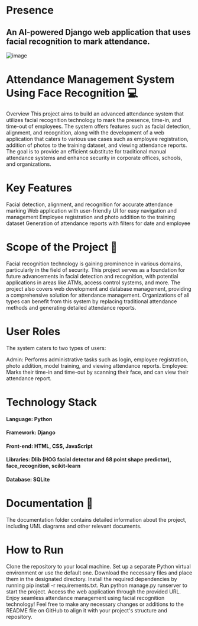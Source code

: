 # Presence
## An AI-powered Django web application that uses facial recognition to mark attendance.

![image](https://github.com/YaseenMunowwar/Presence/assets/120727198/4cd52b82-f2aa-439a-a396-155ca27ba5b7)

# Attendance Management System Using Face Recognition 💻
Overview
This project aims to build an advanced attendance system that utilizes facial recognition technology to mark the presence, time-in, and time-out of employees. The system offers features such as facial detection, alignment, and recognition, along with the development of a web application that caters to various use cases such as employee registration, addition of photos to the training dataset, and viewing attendance reports. The goal is to provide an efficient substitute for traditional manual attendance systems and enhance security in corporate offices, schools, and organizations.

# Key Features
Facial detection, alignment, and recognition for accurate attendance marking
Web application with user-friendly UI for easy navigation and management
Employee registration and photo addition to the training dataset
Generation of attendance reports with filters for date and employee

# Scope of the Project 🚀
Facial recognition technology is gaining prominence in various domains, particularly in the field of security. This project serves as a foundation for future advancements in facial detection and recognition, with potential applications in areas like ATMs, access control systems, and more. The project also covers web development and database management, providing a comprehensive solution for attendance management. Organizations of all types can benefit from this system by replacing traditional attendance methods and generating detailed attendance reports.

# User Roles
The system caters to two types of users:

Admin: Performs administrative tasks such as login, employee registration, photo addition, model training, and viewing attendance reports.
Employee: Marks their time-in and time-out by scanning their face, and can view their attendance report.

# Technology Stack
#### Language: Python
#### Framework: Django
#### Front-end: HTML, CSS, JavaScript
#### Libraries: Dlib (HOG facial detector and 68 point shape predictor), face_recognition, scikit-learn
#### Database: SQLite

# Documentation 📰
The documentation folder contains detailed information about the project, including UML diagrams and other relevant documents.

# How to Run
Clone the repository to your local machine.
Set up a separate Python virtual environment or use the default one.
Download the necessary files and place them in the designated directory.
Install the required dependencies by running pip install -r requirements.txt.
Run python manage.py runserver to start the project.
Access the web application through the provided URL.
Enjoy seamless attendance management using facial recognition technology!
Feel free to make any necessary changes or additions to the README file on GitHub to align it with your project's structure and repository.
